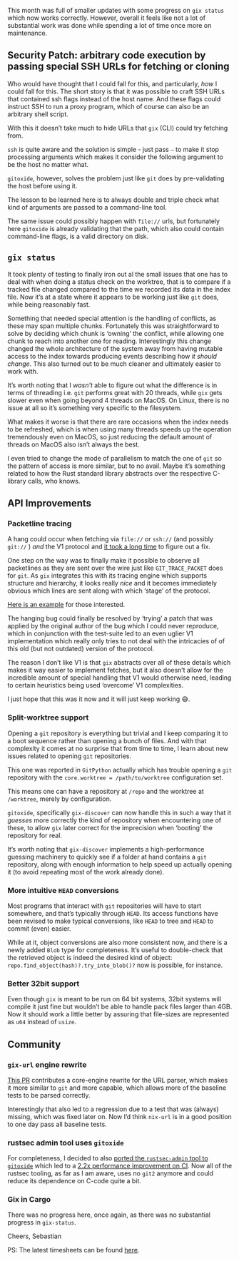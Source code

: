 This month was full of smaller updates with some progress on `gix status` which now works correctly. However, overall it feels like not a lot of substantial work was done while spending a lot of time once more on maintenance.

## Security Patch: arbitrary code execution by passing special SSH URLs for fetching or cloning

Who would have thought that I could fall for this, and particularly, *how* I could fall for this. The short story is that it was possible to craft SSH URLs that contained ssh flags instead of the host name. And these flags could instruct SSH to run a proxy program, which of course can also be an arbitrary shell script.

With this it doesn’t take much to hide URLs that `gix` (CLI) could try fetching from.

`ssh` is quite aware and the solution is simple - just pass `—` to make it stop processing arguments which makes it consider the following argument to be the host no matter what.

`gitoxide`, however, solves the problem just like `git` does by pre-validating the host before using it.

The lesson to be learned here is to always double and triple check what kind of arguments are passed to a command-line tool.

The same issue could possibly happen with `file://` urls, but fortunately here `gitoxide` is already validating that the path, which also could contain command-line flags, is a valid directory on disk.

## `gix status`

It took plenty of testing to finally iron out al the small issues that one has to deal with when doing a status check on the worktree, that is to compare if a tracked file changed compared to the time we recorded its data in the index file.
Now it’s at a state where it appears to be working just like `git` does, while being reasonably fast.

Something that needed special attention is the handling of conflicts,  as these may span multiple chunks. Fortunately this was straightforward to solve by deciding which chunk is ‘owning’ the conflict, while allowing one chunk to reach into another one for reading. Interestingly this change changed the whole architecture of the system away from having mutable access to the index towards producing events describing how *it should change*. This also turned out to be much cleaner and ultimately easier to work with.

It’s worth noting that I *wasn’t* able to figure out what the difference is in terms of threading i.e. `git` performs great with 20 threads, while `gix` gets slower even when going beyond 4 threads on MacOS. On Linux, there is no issue at all so it’s something very specific to the filesystem.

What makes it worse is that there are rare occasions when the index needs to be refreshed, which is when using many threads speeds up the operation tremendously even on MacOS, so just reducing the default amount of threads on MacOS also isn’t always the best.

I even tried to change the mode of parallelism to match the one of `git` so the pattern of access is more similar, but to no avail. Maybe it’s something related to how the Rust standard library abstracts over the respective C-library calls, who knows.

## API Improvements

### Packetline tracing

A hang could occur when fetching via `file://` or `ssh://` (and possibly `git://` ) *and* the V1 protocol and [it took a long time]((https://github.com/Byron/gitoxide/issues/1061)) to figure out a fix.

One step on the way was to finally make it possible to observe all packetlines as they are sent over the wire just like `GIT_TRACE_PACKET` does for `git`. As `gix` integrates this with its tracing engine which supports structure and hierarchy, it looks really *nice* and it becomes immediately obvious which lines are sent along with which ‘stage’ of the protocol.

[Here is an example](https://github.com/Byron/gitoxide/issues/1061#issuecomment-1772554011) for those interested.

The hanging bug could finally be resolved by ‘trying’ a patch that was applied by the original author of the bug which I could never reproduce, which in conjunction with the test-suite led to an even uglier V1 implementation which really only tries to not deal with the intricacies of of this old (but not outdated) version of the protocol.

The reason I don’t like V1 is that `gix` abstracts over all of these details which makes it way easier to implement fetches, but it also doesn’t allow for the incredible amount of special handling that V1 would otherwise need, leading to certain heuristics being used ‘overcome’ V1 complexities.

I just hope that this was it now and it will just keep working 😅.

### Split-worktree support

Opening a `git` repository is everything but trivial and I keep comparing it to a boot sequence rather than opening a bunch of files. And with that complexity it comes at no surprise that from time to time, I learn about new issues related to opening `git` repositories.

This one was reported in `GitPython` actually which has trouble opening a `git` repository with the `core.worktree = /path/to/worktree` configuration set.

This means one can have a repository at `/repo` and the worktree at `/worktree`, merely by configuration.

`gitoxide`, specifically `gix-discover` can now handle this in such a way that it *guesses* more correctly the kind of repository when encountering one of these, to allow `gix` later correct for the imprecision when ‘booting’ the repository for real.

It’s worth noting that `gix-discover` implements a high-performance guessing machinery to quickly see if a folder at hand contains a `git` repository, along with enough information to help speed up actually opening it (to avoid repeating most of the work already done).

### More intuitive `HEAD` conversions

Most programs that interact with `git` repositories will have to start somewhere, and that’s typically through `HEAD`. Its access functions have been revised to make typical conversions, like `HEAD` to tree and `HEAD` to commit (even) easier.

While at it, object conversions are also more consistent now, and there is a newly added `Blob` type for completeness. It’s useful to double-check that the retrieved object is indeed the desired kind of object: `repo.find_object(hash)?.try_into_blob()?` now is possible, for instance.

### Better 32bit support

Even though `gix` is meant to be run on 64 bit systems, 32bit systems will compile it just fine but wouldn’t be able to handle pack files larger than 4GB. Now it should work a little better by assuring that file-sizes are represented as `u64` instead of `usize`.

## Community

### `gix-url` engine rewrite

[This PR](https://github.com/Byron/gitoxide/pull/990) contributes a core-engine rewrite for the URL parser, which makes it more similar to `git` and more capable, which allows more of the baseline tests to be parsed correctly.

Interestingly that also led to a regression due to a test that was (always) missing, which was fixed later on. Now I’d think `nix-url` is in a good position to one day pass all baseline tests.

### rustsec admin tool uses `gitoxide`

For completeness, I decided to also [ported the `rustsec-admin` tool to `gitoxide`](https://github.com/rustsec/rustsec/pull/1017 ) which led to a [2.2x performance improvement on CI](https://github.com/rustsec/rustsec/pull/1017#issuecomment-1734243346).
Now all of the rustsec tooling, as far as I am aware, uses no `git2` anymore and could reduce its dependence on C-code quite a bit.

### Gix in Cargo

There was no progress here, once again, as there was no substantial progress in `gix-status`.

Cheers,
Sebastian

PS: The latest timesheets can be found [here](https://github.com/Byron/byron/blob/main/timesheets/2023.csv).
